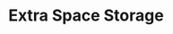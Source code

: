 ---
title: "Extra Space Storage"
url: /vancouver/extra-space-storage-northeast-76th-street/
shop: storage rental
---